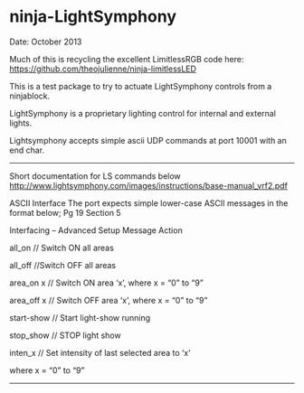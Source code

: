 ninja-LightSymphony
===================
Date: October 2013

Much of this is recycling the excellent LimitlessRGB code here: https://github.com/theojulienne/ninja-limitlessLED



This is a test package to try to actuate LightSymphony controls from a ninjablock.


LightSymphony is a proprietary lighting control for internal and external lights.


Lightsymphony accepts simple ascii UDP commands at port 10001 with an end char.


***************************************************************************************************

Short documentation for LS commands below
http://www.lightsymphony.com/images/instructions/base-manual_vrf2.pdf

ASCII Interface 
The port expects simple lower-case ASCII messages in the format below; 
Pg 19 Section 5 

Interfacing – Advanced Setup 
Message Action 

all_on // Switch ON all areas 

all_off //Switch OFF all areas 

area_on x // Switch ON area ‘x’, where x = “0” to “9” 

area_off x // Switch OFF area ‘x’, where x = “0” to “9” 

start-show // Start light-show running 

stop_show // STOP light show 

inten_x // Set intensity of last selected area to ‘x’ 

where x = “0” to “9” 

***************************************************************************************************
